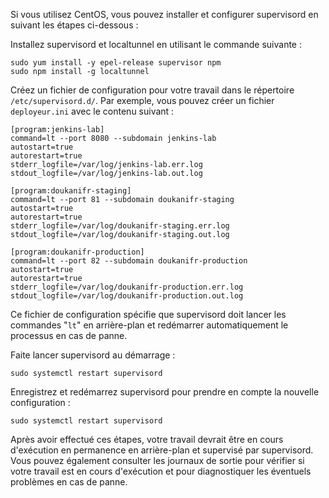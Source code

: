 
Si vous utilisez CentOS, vous pouvez installer et configurer supervisord en suivant les étapes ci-dessous :

Installez supervisord et localtunnel en utilisant le commande suivante :

    sudo yum install -y epel-release supervisor npm
    sudo npm install -g localtunnel

Créez un fichier de configuration pour votre travail dans le répertoire `/etc/supervisord.d/`. Par exemple, vous pouvez créer un fichier `deployeur.ini` avec le contenu suivant :

    [program:jenkins-lab]
    command=lt --port 8080 --subdomain jenkins-lab
    autostart=true
    autorestart=true
    stderr_logfile=/var/log/jenkins-lab.err.log
    stdout_logfile=/var/log/jenkins-lab.out.log
    
    [program:doukanifr-staging]
    command=lt --port 81 --subdomain doukanifr-staging
    autostart=true
    autorestart=true
    stderr_logfile=/var/log/doukanifr-staging.err.log
    stdout_logfile=/var/log/doukanifr-staging.out.log
    
    [program:doukanifr-production]
    command=lt --port 82 --subdomain doukanifr-production
    autostart=true
    autorestart=true
    stderr_logfile=/var/log/doukanifr-production.err.log
    stdout_logfile=/var/log/doukanifr-production.out.log

Ce fichier de configuration spécifie que supervisord doit lancer les commandes "`lt`" en arrière-plan et redémarrer automatiquement le processus en cas de panne.

Faite lancer supervisord au démarrage :

    sudo systemctl restart supervisord

Enregistrez et redémarrez supervisord pour prendre en compte la nouvelle configuration :

    sudo systemctl restart supervisord

Après avoir effectué ces étapes, votre travail devrait être en cours d'exécution en permanence en arrière-plan et supervisé par supervisord. Vous pouvez également consulter les journaux de sortie pour vérifier si votre travail est en cours d'exécution et pour diagnostiquer les éventuels problèmes en cas de panne.